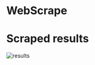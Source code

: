 # WebScrape

# Scraped results
![results](https://drive.google.com/file/d/1RFD2n7E9jo5lU3qJtpr9_OTFWsFqocI5/preview)
